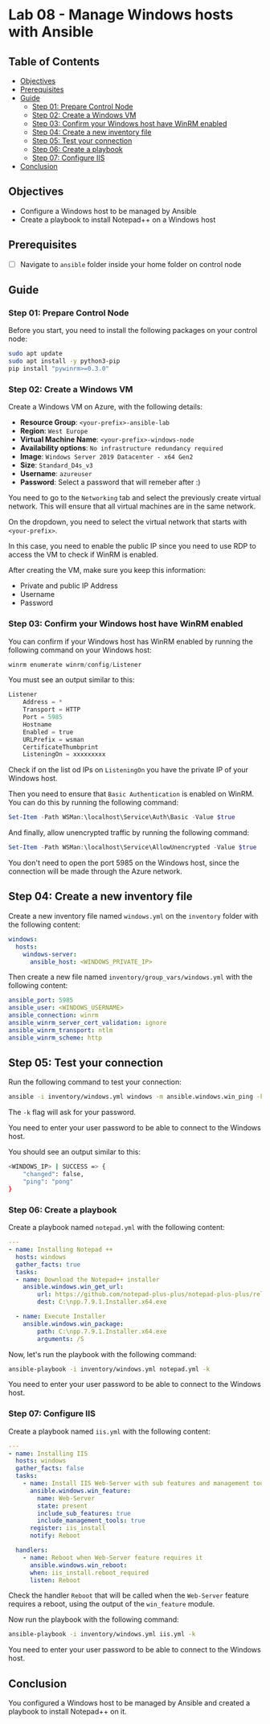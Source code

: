 # Lab 08 - Manage Windows hosts with Ansible

## Table of Contents

- [Objectives](#objectives)
- [Prerequisites](#prerequisites)
- [Guide](#guide)
  - [Step 01: Prepare Control Node](#step-01-prepare-control-node)
  - [Step 02: Create a Windows VM](#step-02-create-a-windows-vm)
  - [Step 03: Confirm your Windows host have WinRM enabled](#step-03-confirm-your-windows-host-have-winrm-enabled)
  - [Step 04: Create a new inventory file](#step-04-create-a-new-inventory-file)
  - [Step 05: Test your connection](#step-05-test-your-connection)
  - [Step 06: Create a playbook](#step-06-create-a-playbook)
  - [Step 07: Configure IIS](#step-07-configure-iis)
- [Conclusion](#conclusion)

## Objectives

- Configure a Windows host to be managed by Ansible
- Create a playbook to install Notepad++ on a Windows host

## Prerequisites

- [ ] Navigate to `ansible` folder inside your home folder on control node

## Guide

### Step 01: Prepare Control Node

Before you start, you need to install the following packages on your control node:

```bash
sudo apt update
sudo apt install -y python3-pip
pip install "pywinrm>=0.3.0"
```

### Step 02: Create a Windows VM

Create a Windows VM on Azure, with the following details:

- **Resource Group**: `<your-prefix>-ansible-lab`
- **Region**: `West Europe`
- **Virtual Machine Name**: `<your-prefix>-windows-node`
- **Availability options**: `No infrastructure redundancy required`
- **Image**: `Windows Server 2019 Datacenter - x64 Gen2`
- **Size**: `Standard_D4s_v3`
- **Username**: `azureuser`
- **Password**: Select a password that will remeber after :)

You need to go to the `Networking` tab and select the previously create virtual network. This will ensure that all virtual machines are in the same network.

On the dropdown, you need to select the virtual network that starts with `<your-prefix>`.

In this case, you need to enable the public IP since you need to use RDP to access the VM to check if WinRM is enabled.
  
After creating the VM, make sure you keep this information:

- Private and public IP Address
- Username
- Password

### Step 03: Confirm your Windows host have WinRM enabled

You can confirm if your Windows host has WinRM enabled by running the following command on your Windows host:

```powershell
winrm enumerate winrm/config/Listener
```

You must see an output similar to this:

```powershell
Listener
    Address = *
    Transport = HTTP
    Port = 5985
    Hostname
    Enabled = true
    URLPrefix = wsman
    CertificateThumbprint
    ListeningOn = xxxxxxxxx
```

Check if on the list od IPs on `ListeningOn` you have the private IP of your Windows host.

Then you need to ensure that `Basic Authentication` is enabled on WinRM. You can do this by running the following command:

```powershell
Set-Item -Path WSMan:\localhost\Service\Auth\Basic -Value $true
```

And finally, allow unencrypted traffic by running the following command:

```powershell
Set-Item -Path WSMan:\localhost\Service\AllowUnencrypted -Value $true
```

You don't need to open the port 5985 on the Windows host, since the connection will be made through the Azure network.

## Step 04: Create a new inventory file

Create a new inventory file named `windows.yml` on the `inventory` folder with the following content:

```yaml
windows:
  hosts:
    windows-server:
      ansible_host: <WINDOWS_PRIVATE_IP>
```

Then create a new file named `inventory/group_vars/windows.yml` with the following content:

```yaml
ansible_port: 5985
ansible_user: <WINDOWS_USERNAME>
ansible_connection: winrm
ansible_winrm_server_cert_validation: ignore
ansible_winrm_transport: ntlm
ansible_winrm_scheme: http
```

## Step 05: Test your connection

Run the following command to test your connection:

```bash
ansible -i inventory/windows.yml windows -m ansible.windows.win_ping -k
```

The `-k` flag will ask for your password.

You need to enter your user password to be able to connect to the Windows host.

You should see an output similar to this:

```bash
<WINDOWS_IP> | SUCCESS => {
    "changed": false,
    "ping": "pong"
}
```

### Step 06: Create a playbook

Create a playbook named `notepad.yml` with the following content:

```yaml
---
- name: Installing Notepad ++
  hosts: windows
  gather_facts: true
  tasks:
  - name: Download the Notepad++ installer
    ansible.windows.win_get_url:
        url: https://github.com/notepad-plus-plus/notepad-plus-plus/releases/download/v7.9.1/npp.7.9.1.Installer.x64.exe
        dest: C:\npp.7.9.1.Installer.x64.exe

  - name: Execute Installer
    ansible.windows.win_package: 
        path: C:\npp.7.9.1.Installer.x64.exe
        arguments: /S
```

Now, let's run the playbook with the following command:

```bash
ansible-playbook -i inventory/windows.yml notepad.yml -k
```

You need to enter your user password to be able to connect to the Windows host.

### Step 07: Configure IIS

Create a playbook named `iis.yml` with the following content:

```yaml
---
- name: Installing IIS
  hosts: windows
  gather_facts: false
  tasks:
    - name: Install IIS Web-Server with sub features and management tools
      ansible.windows.win_feature:
        name: Web-Server
        state: present
        include_sub_features: true
        include_management_tools: true
      register: iis_install
      notify: Reboot

  handlers:
    - name: Reboot when Web-Server feature requires it
      ansible.windows.win_reboot:
      when: iis_install.reboot_required
      listen: Reboot

```

Check the handler `Reboot` that will be called when the `Web-Server` feature requires a reboot, using the output of the `win_feature` module.

Now run the playbook with the following command:

```bash
ansible-playbook -i inventory/windows.yml iis.yml -k
```

You need to enter your user password to be able to connect to the Windows host.

## Conclusion

You configured a Windows host to be managed by Ansible and created a playbook to install Notepad++ on it.
